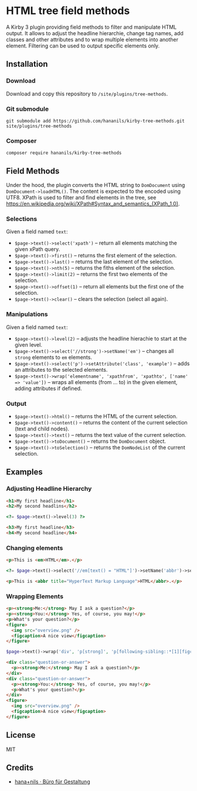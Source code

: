 # HTML tree field methods

A Kirby 3 plugin providing field methods to filter and manipulate HTML output. It allows to adjust the headline hierarchie, change tag names, add classes and other attributes and to wrap multiple elements into another element. Filtering can be used to output specific elements only.

## Installation

### Download

Download and copy this repository to `/site/plugins/tree-methods`.

### Git submodule

```
git submodule add https://github.com/hananils/kirby-tree-methods.git site/plugins/tree-methods
```

### Composer

```
composer require hananils/kirby-tree-methods
```

## Field Methods

Under the hood, the plugin converts the HTML string to `DomDocument` using `DomDocument->loadHTML()`. The content is expected to the encoded using UTF8. XPath is used to filter and find elements in the tree, see https://en.wikipedia.org/wiki/XPath#Syntax_and_semantics_(XPath_1.0).

### Selections

Given a field named `text`:

- `$page->text()->select('xpath')` – return all elements matching the given xPath query.
- `$page->text()->first()` – returns the first element of the selection.
- `$page->text()->last()` – returns the last element of the selection.
- `$page->text()->nth(5)` – returns the fiths element of the selection.
- `$page->text()->limit(2)` – returns the first two elements of the selection.
- `$page->text()->offset(1)` – return all elements but the first one of the selection.
- `$page->text()->clear()` – clears the selection (select all again).

### Manipulations

Given a field named `text`:

- `$page->text()->level(2)` – adjusts the headline hierachie to start at the given level.
- `$page->text()->select('//strong')->setName('em')` – changes all `strong` elements to `em` elements.
- `$page->text()->select('p')->setAttribute('class', 'example')` – adds an attributes to the selected elements.
- `$page->text()->wrap('elementname', 'xpathfrom', 'xpathto', ['name' => 'value'])` – wraps all elements (from … to) in the given element, adding attributes if defined.

### Output

- `$page->text()->html()` – returns the HTML of the current selection.
- `$page->text()->content()` – returns the content of the current selection (text and child nodes).
- `$page->text()->text()` – returns the text value of the current selection.
- `$page->text()->toDocument()` – returns the `DomDocument` object.
- `$page->text()->toSelection()` – returns the `DomNodeList` of the current selection.

## Examples

### Adjusting Headline Hierarchy

```html
<h1>My first headline</h1>
<h2>My second headlins</h2>
```

```php
<?= $page->text()->level(3) ?>
```

```html
<h3>My first headline</h3>
<h4>My second headline</h4>
```

### Changing elements

```html
<p>This is <em>HTML</em>.</p>
```

```php
<?= $page->text()->select('//em[text() = "HTML"]')->setName('abbr')->setAttribute('title' => 'HyperText Markup Language')->clear()->html() ?>
```

```html
<p>This is <abbr title="HyperText Markup Language">HTML</abbr>.</p>
```

### Wrapping Elements

```html
<p><strong>Me:</strong> May I ask a question?</p>
<p><strong>You:</strong> Yes, of course, you may!</p>
<p>What's your question?</p>
<figure>
  <img src="overview.png" />
  <figcaption>A nice view</figcaption>
</figure>
```

```php
$page->text()->wrap('div', 'p[strong]', 'p[following-sibling::*[1][figcaption]]', ['class' => 'question-or-answer'])
```

```html
<div class="question-or-answer">
  <p><strong>Me:</strong> May I ask a question?</p>
</div>
<div class="question-or-answer">
  <p><strong>You:</strong> Yes, of course, you may!</p>
  <p>What's your question?</p>
</div>
<figure>
  <img src="overview.png" />
  <figcaption>A nice view</figcaption>
</figure>
```

## License

MIT

## Credits

- [hana+nils · Büro für Gestaltung](https://hananils.de)
